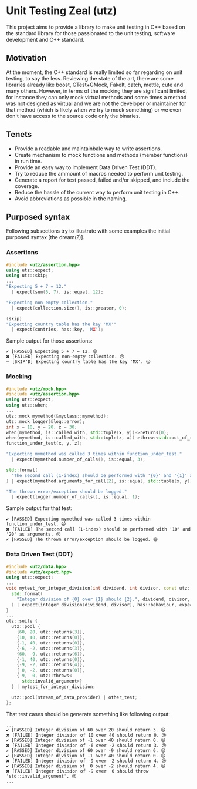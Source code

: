 # Unit Testing Zeal (utz)

This project aims to provide a library to make unit testing in C++ based on the standard library for those passionated to the unit testing, software development and C++ standard.

## Motivation
At the moment, the C++ standard is really limited so far regarding on unit testing, to say the less. Reviewing the state of the art, there are some libraries already like boost, GTest+GMock, FakeIt, catch, mettle, cute and many others. However, in terms of the mocking they are significant limited, for instance they can only mock virtual methods and some times a method was not designed as virtual and we are not the developer or maintainer for that method (which is likely when we try to mock something) or we even don't have access to the source code only the binaries.

## Tenets
* Provide a readable and maintainbale way to write assertions.
* Create mechanism to mock functions and methods (member functions) in run time.
* Provide an easy way to implement Data Driven Test (DDT).
* Try to reduce the ammount of macros needed to perform unit testing.
* Generate a report for test passed, failed and/or skipped, and include the coverage.
* Reduce the hassle of the current way to perform unit testing in C++.
* Avoid abbreviations as possible in the naming.

## Purposed syntax
Following subsections try to illustrate with some examples the initial purposed syntax \[the dream(?)\].

### Assertions
```C++
#include <utz/assertion.hpp>
using utz::expect;
using utz::skip;
...
"Expecting 5 + 7 = 12."
  | expect(sum(5, 7), is::equal, 12);

"Expecting non-empty collection."
  | expect(collection.size(), is::greater, 0);

(skip)
"Expecting country table has the key 'MX'"
  | expect(contries, has::key, 'MX');
```
Sample output for those assertions:
```
✔️ [PASSED] Expecting 5 + 7 = 12. 😄
❌ [FAILED] Expecting non-empty collection. 😢
➖ [SKIP'D] Expecting country table has the key 'MX'. 😏
```

### Mocking
```C++
#include <utz/mock.hpp>
#include <utz/assertion.hpp>
using utz::expect;
using utz::when;
...
utz::mock mymethod(&myclass::mymethod);
utz::mock logger(&log::error);
int x = 10, y = 20, z = 30;
when(mymethod, is::called_with, std::tuple(x, y))->returns(0);
when(mymethod, is::called_with, std::tuple(z, x))->throws<std::out_of_range>();
function_under_test(x, y, z);

"Expecting mymethod was called 3 times within function_under_test."
  | expect(mymethod.number_of_calls(), is::equal, 3);

std::format(
  "The second call (1-index) should be performed with '{0}' and '{1}' as arguments.", x, y
) | expect(mymethod.arguments_for_call(2), is::equal, std::tuple(x, y));

"The thrown error/exception should be logged."
  | expect(logger.number_of_calls(), is::equal, 1);
```
Sample output for that test:
```
✔️ [PASSED] Expecting mymethod was called 3 times within function_under_test. 😄
❌ [FAILED] The second call (1-index) should be performed with '10' and '20' as arguments. 😢
✔️ [PASSED] The thrown error/exception should be logged. 😄
```

### Data Driven Test (DDT)
```C++
#include <utz/data.hpp>
#include <utz/expect.hpp>
using utz::expect;
...
void mytest_for_integer_division(int dividend, int divisor, const utz::behaviour& expected) {
  std::format(
    "Integer division of {0} over {1} should {2}.", dividend, divisor, expected.to_string()
  ) | expect(integer_division(dividend, divisor), has::behaviour, expected);
}
...
utz::suite {
  utz::pool {
    {60, 20, utz::returns(3)},
    {10, 40, utz::returns(0)},
    {-1, 40, utz::returns(0)},
    {-6, -2, utz::returns(3)},
    {60, -9, utz::returns(6)},
    {-1, 40, utz::returns(0)},
    {-9, -2, utz::returns(4)},
    { 0, -2, utz::returns(0)},
    {-9,  0, utz::throws<
      std::invalid_argument>}
  } | mytest_for_integer_division;

  utz::pool(stream_of_data_provider) | other_test;
};
```
That test cases should be generate something like following output:
```
...
✔️ [PASSED] Integer division of 60 over 20 should return 3. 😄
❌ [FAILED] Integer division of 10 over 40 should return 0. 😢
✔️ [PASSED] Integer division of -1 over 40 should return 0. 😄
❌ [FAILED] Integer division of -6 over -2 should return 3. 😢
✔️ [PASSED] Integer division of 60 over -9 should return 6. 😄
✔️ [PASSED] Integer division of -1 over 40 should return 0. 😄
❌ [FAILED] Integer division of -9 over -2 should return 4. 😢
✔️ [PASSED] Integer division of  0 over -2 should return 4. 😄
❌ [FAILED] Integer division of -9 over  0 should throw 'std::invalid_argument'. 😢
...
```
